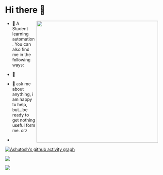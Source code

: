 # Hi there 👋

<a href="https://github-readme-stats.vercel.app/api?username=TheYuhan-Lu&show_icons=true&theme=flag-india"><img align="right" width="400" src="https://github-readme-stats.vercel.app/api?username=TheYuhan-Lu&show_icons=true&theme=flag-india" /></a>

- 🌱 A Student learning automation.
     You can also find me in the following ways:
  
- 💼 
- 💬 ask me about anything, i am happy to help, but...be ready to get nothing useful form me. orz
- 


[![Ashutosh's github activity graph](https://activity-graph.herokuapp.com/graph?username=TheYuhan-Lu&bg_color=ffffff&color=4d9c28&line=240c61&point=FF901c&area=true&hide_border=true)](https://github.com/TheYuhan-Lu/github-readme-activity-graph)

![](https://raw.githubusercontent.com/TheYuhan-Lu/TheYuhan-Lu/main/assets/github-contribution-grid-snake.svg)

![](https://gv.halberd.cn/TheYuhan-Lu?theme=stroke-colorful&active=240c61&deactive=ff901c&len=0&speed=40&size=60&space=5&tail=1)
<!--
**TheYuhan-Lu/TheYuhan-Lu** is a ✨ _special_ ✨ repository because its `README.md` (this file) appears on your GitHub profile.

Here are some ideas to get you started:

- 🔭 I’m currently working on ...
- 🌱 I’m currently learning ...
- 👯 I’m looking to collaborate on ...
- 🤔 I’m looking for help with ...
- 💬 Ask me about ...
- 📫 How to reach me: ...
- 😄 Pronouns: ...
- ⚡ Fun fact: ...
-->
